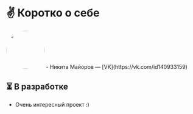 # ✌ Коротко о себе
<img src="https://sun6-22.userapi.com/s/v1/ig2/V6kudD3Fmslk-g-spOzUqGpKYVkFHjIwBu7pIHIppGCq2cLgN98PYRcClt_83whY9Ou4E06VQauW1NN1j44wwp40.jpg?size=200x0&quality=96&crop=0,0,2160,2160&ava=1" width="100" height="100" style="border-radius: 50%;"/>
- Никита Майоров — [VK](https://vk.com/id140933159)

## ⏳ В разработке
- Очень интересный проект :)

